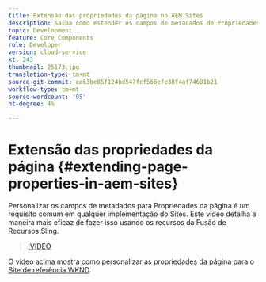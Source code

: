 ```yaml
---
title: Extensão das propriedades da página no AEM Sites
description: Saiba como estender os campos de metadados de Propriedades da página no Adobe Experience Manager Sites. Este vídeo detalha a maneira mais eficaz de fazer isso usando os recursos da Fusão de Recursos Sling.
topic: Development
feature: Core Components
role: Developer
version: cloud-service
kt: 243
thumbnail: 25173.jpg
translation-type: tm+mt
source-git-commit: ee63be85f124bd547fcf566efe38f4af74681b21
workflow-type: tm+mt
source-wordcount: '95'
ht-degree: 4%

---
```



# Extensão das propriedades da página {#extending-page-properties-in-aem-sites}

Personalizar os campos de metadados para Propriedades da página é um requisito comum em qualquer implementação do Sites. Este vídeo detalha a maneira mais eficaz de fazer isso usando os recursos da Fusão de Recursos Sling.

>[!VIDEO](https://video.tv.adobe.com/v/25173?quality=9&learn=on)

O vídeo acima mostra como personalizar as propriedades da página para o [Site de referência WKND](https://github.com/adobe/aem-guides-wknd).
